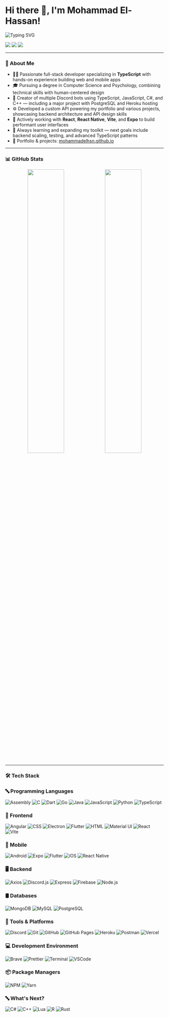 <h1>Hi there 👋, I'm Mohammad El-Hassan!</h1>

<p>
  <img src="https://readme-typing-svg.demolab.com?font=Fira+Code&pause=1000&color=F2F2F2&width=435&lines=Software+Developer;React+%2F+TypeScript+Enthusiast;Full-Stack+Learner;Always+Learning+Something+New" alt="Typing SVG" />
</p>

<p>
  <a href="https://mohammadelhsn.github.io"><img src="https://go-skill-icons.vercel.app/api/icons?i=githubpages" /></a>
  <a href="mailto:mohammadelhsn@gmail.com"><img src="https://go-skill-icons.vercel.app/api/icons?i=gmail" /></a>
  <a href="https://linkedin.com/in/mohammadelhsn"><img src="https://go-skill-icons.vercel.app/api/icons?i=linkedin" /></a>
</p>

---

### 🧠 About Me

- 👨‍💻 Passionate full-stack developer specializing in **TypeScript** with hands-on experience building web and mobile apps
- 🎓 Pursuing a degree in Computer Science and Psychology, combining technical skills with human-centered design
- 🤖 Creator of multiple Discord bots using TypeScript, JavaScript, C#, and C++ — including a major project with PostgreSQL and Heroku hosting
- ⚙️ Developed a custom API powering my portfolio and various projects, showcasing backend architecture and API design skills
- 🚀 Actively working with **React**, **React Native**, **Vite**, and **Expo** to build performant user interfaces
- 🌱 Always learning and expanding my toolkit — next goals include backend scaling, testing, and advanced TypeScript patterns
- 🔗 Portfolio & projects: [mohammadelhsn.github.io](https://mohammadelhsn.github.io)

---

### 📊 GitHub Stats

<p align="center">
  <img src="https://github-readme-stats.vercel.app/api?username=mohammadelhsn&show_icons=true&theme=dark&hide_border=true&custom_title=My%20GitHub%20Stats" width="48%" />
  <img src="https://github-readme-stats.vercel.app/api/top-langs/?username=mohammadelhsn&layout=compact&theme=dark&hide_border=true" width="48%" />
</p>

---

### 🛠️ Tech Stack

### 🔤 Programming Languages

![Assembly](https://go-skill-icons.vercel.app/api/icons?i=assembly&titles=true)
![C](https://go-skill-icons.vercel.app/api/icons?i=c&titles=true)
![Dart](https://go-skill-icons.vercel.app/api/icons?i=dart&titles=true)
![Go](https://go-skill-icons.vercel.app/api/icons?i=go&titles=true)
![Java](https://go-skill-icons.vercel.app/api/icons?i=java&titles=true)
![JavaScript](https://go-skill-icons.vercel.app/api/icons?i=javascript&titles=true)
![Python](https://go-skill-icons.vercel.app/api/icons?i=python&titles=true)
![TypeScript](https://go-skill-icons.vercel.app/api/icons?i=ts&titles=true)

### 🧩 Frontend

![Angular](https://go-skill-icons.vercel.app/api/icons?i=angular&titles=true)
![CSS](https://go-skill-icons.vercel.app/api/icons?i=css&titles=true)
![Electron](https://go-skill-icons.vercel.app/api/icons?i=electron&titles=true)
![Flutter](https://go-skill-icons.vercel.app/api/icons?i=flutter&titles=true)
![HTML](https://go-skill-icons.vercel.app/api/icons?i=html&titles=true)
![Material UI](https://go-skill-icons.vercel.app/api/icons?i=mui&titles=true)
![React](https://go-skill-icons.vercel.app/api/icons?i=react&titles=true)
![Vite](https://go-skill-icons.vercel.app/api/icons?i=vite&titles=true)

### 📱 Mobile

![Android](https://go-skill-icons.vercel.app/api/icons?i=android&titles=true)
![Expo](https://go-skill-icons.vercel.app/api/icons?i=expo&titles=true)
![Flutter](https://go-skill-icons.vercel.app/api/icons?i=flutter&titles=true)
![iOS](https://go-skill-icons.vercel.app/api/icons?i=apple&titles=true)
![React Native](https://go-skill-icons.vercel.app/api/icons?i=reactnative&titles=true)

### 🖥️ Backend

![Axios](https://go-skill-icons.vercel.app/api/icons?i=axios&titles=true)
![Discord.js](https://go-skill-icons.vercel.app/api/icons?i=discordjs&titles=true)
![Express](https://go-skill-icons.vercel.app/api/icons?i=express&titles=true)
![Firebase](https://go-skill-icons.vercel.app/api/icons?i=firebase&titles=true)
![Node.js](https://go-skill-icons.vercel.app/api/icons?i=nodejs&titles=true)

### 🛢️ Databases

![MongoDB](https://go-skill-icons.vercel.app/api/icons?i=mongodb&titles=true)
![MySQL](https://go-skill-icons.vercel.app/api/icons?i=mysql&titles=true)
![PostgreSQL](https://go-skill-icons.vercel.app/api/icons?i=postgres&titles=true)

### 🧪 Tools & Platforms

![Discord](https://go-skill-icons.vercel.app/api/icons?i=discord&titles=true)
![Git](https://go-skill-icons.vercel.app/api/icons?i=git&titles=true)
![GitHub](https://go-skill-icons.vercel.app/api/icons?i=github&titles=true)
![GitHub Pages](https://go-skill-icons.vercel.app/api/icons?i=githubpages&titles=true)
![Heroku](https://go-skill-icons.vercel.app/api/icons?i=heroku&titles=true)
![Postman](https://go-skill-icons.vercel.app/api/icons?i=postman&titles=true)
![Vercel](https://go-skill-icons.vercel.app/api/icons?i=vercel&titles=true)

### 💻 Development Environment

![Brave](https://go-skill-icons.vercel.app/api/icons?i=brave&titles=true)
![Prettier](https://go-skill-icons.vercel.app/api/icons?i=prettier&titles=true)
![Terminal](https://go-skill-icons.vercel.app/api/icons?i=terminal&titles=true)
![VSCode](https://go-skill-icons.vercel.app/api/icons?i=vscode&titles=true)

### 📦 Package Managers

![NPM](https://go-skill-icons.vercel.app/api/icons?i=npm&titles=true)
![Yarn](https://go-skill-icons.vercel.app/api/icons?i=yarn&titles=true)

### 🔤 What's Next?

![C#](https://go-skill-icons.vercel.app/api/icons?i=cs&titles=true)
![C++](https://go-skill-icons.vercel.app/api/icons?i=cpp&titles=true)
![Lua](https://go-skill-icons.vercel.app/api/icons?i=lua&titles=true)
![R](https://go-skill-icons.vercel.app/api/icons?i=r&titles=true)
![Rust](https://go-skill-icons.vercel.app/api/icons?i=rust&titles=true)
